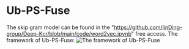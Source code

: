 # Ub-PS-Fuse
The skip gram model can be found in the "https://github.com/linDing-group/Deep-Kcr/blob/main/code/word2vec.ipynb" free access.
The framework of Ub-PS-Fuse:
![The framework of Ub-PS-Fuse](https://user-images.githubusercontent.com/105729517/218631575-f3434335-35b9-46e2-9eaf-fc3e5e7d6223.png)
